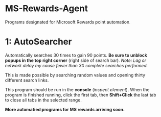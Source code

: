 # MS-Rewards-Agent
Programs designated for Microsoft Rewards point automation.

# 1: AutoSearcher

Automatically searches 30 times to gain 90 points. **Be sure to unblock popups in the top right corner** (right side of search bar). *Note: Lag or network delay my cause fewer than 30 complete searches performed.*  

This is made possible by searching random values and opening thirty different search links.  

This program should be run in the **console** (*inspect element*). When the program is finished running, click the first tab, then **Shift+Click** the last tab to close all tabs in the selected range.

**More automatied programs for MS rewards arriving soon.**
